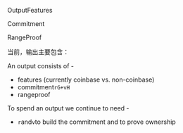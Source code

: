 OutputFeatures

Commitment

RangeProof

当前，输出主要包含：

An output consists of -

* features \(currently coinbase vs. non-coinbase\)
* commitment`rG+vH`
* rangeproof

To spend an output we continue to need -

* `r`and`v`to build the commitment and to prove ownership

  


